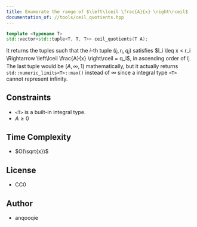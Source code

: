 ```yaml
---
title: Enumerate the range of $\left\lceil \frac{A}{x} \right\rceil$
documentation_of: //tools/ceil_quotients.hpp
---
```


```cpp
template <typename T>
std::vector<std::tuple<T, T, T>> ceil_quotients(T A);
```

It returns the tuples such that the $i$-th tuple $(l_i, r_i, q_i)$ satisfies $l_i \leq x < r_i \Rightarrow \left\lceil \frac{A}{x} \right\rceil = q_i$, in ascending order of $l_i$.
The last tuple would be $(A, \infty, 1)$ mathematically, but it actually returns `std::numeric_limits<T>::max()` instead of $\infty$ since a integral type `<T>` cannot represent infinity.

## Constraints
- `<T>` is a built-in integral type.
- $A \geq 0$

## Time Complexity
- $O(\sqrt{x})$

## License
- CC0

## Author
- anqooqie
